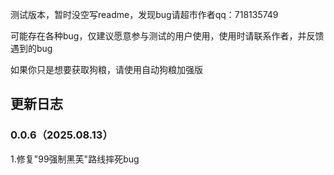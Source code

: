 测试版本，暂时没空写readme，发现bug请超市作者qq：718135749

可能存在各种bug，仅建议愿意参与测试的用户使用，使用时请联系作者，并反馈遇到的bug

如果你只是想要获取狗粮，请使用自动狗粮加强版

## 更新日志
### 0.0.6（2025.08.13）
1.修复"99强制黑芙"路线摔死bug